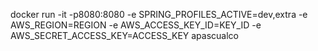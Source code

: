 docker run -it -p8080:8080 -e SPRING_PROFILES_ACTIVE=dev,extra -e AWS_REGION=REGION -e AWS_ACCESS_KEY_ID=KEY_ID -e AWS_SECRET_ACCESS_KEY=ACCESS_KEY apascualco
